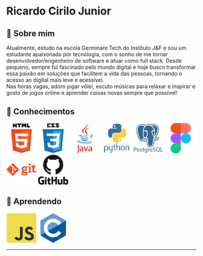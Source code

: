 # Ricardo Cirilo Junior

## 🚀 Sobre mim

  Atualmente, estudo na escola Germinare Tech do Instituto J&F e sou um estudante apaixonado por tecnologia, com o sonho de me tornar desenvolvedor/engenheiro de software e atuar como full stack. Desde pequeno, sempre fui fascinado pelo mundo digital e hoje busco transformar essa paixão em soluções que facilitem a vida das pessoas, tornando o acesso ao digital mais leve e acessível. <br>
  Nas horas vagas, adoro jogar vôlei, escuto músicas para relaxar e inspirar e gosto de jogos online e aprender coisas novas sempre que possível!
  

## 🧠 Conhecimentos
<img src="/img/html5-original-wordmark.svg" alt="ícone html" height="80px"> <img src="/img/css3-original-wordmark.svg" alt="ícone css" height="80px"> <img src="/img/java-original-wordmark.svg" alt="ícone Java" height="80px"> <img src="/img/python-original-wordmark.svg" alt="ícone python" height="80px"> <img src="/img/postgresql-plain-wordmark.svg" alt="ícone postgre" height="80px"> <img src="/img/figma-original.svg" alt="ícone figma" height="80px"> <img src="/img/git-plain-wordmark.svg" alt="ícone git" height="80px"> <img src="/img/github-original-wordmark.svg" alt="ícone github" height="80px">


## 📖 Aprendendo
<img src="/img/javascript-original.svg" alt="ícone javascript" height="80px"> <img src="/img/c-original.svg" alt="ícone C" height="80px">

---


<!--
[![Top Langs](https://github-readme-stats.vercel.app/api/top-langs/?username=RicardoCiriloJunior&layout=compact)](https://github.com/anuraghazra/github-readme-stats)
-->
